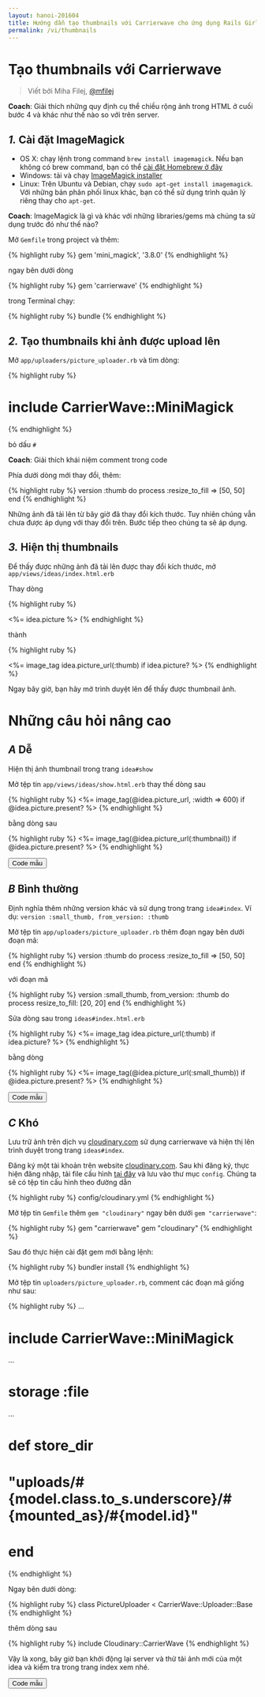 ```yaml
---
layout: hanoi-201604
title: Hướng dẫn tạo thumbnails với Carrierwave cho ứng dụng Rails Girls
permalink: /vi/thumbnails
---
```


# Tạo thumbnails với Carrierwave
> Viết bởi Miha Filej, [@mfilej](https://twitter.com/mfilej)

__Coach__: Giải thích những quy định cụ thể chiều rộng ảnh trong HTML ở cuối bước 4 và khác như thế nào so với trên server.

## *1.* Cài đặt ImageMagick

- OS X: chạy lệnh trong command `brew install imagemagick`. Nếu bạn không có brew command, bạn có thể [cài đặt Homebrew ở đây](http://mxcl.github.io/homebrew/)
- Windows: tải và chạy [ImageMagick installer](http://www.imagemagick.org/script/binary-releases.php?ImageMagick=vkv0r0at8sjl5qo91788rtuvs3#windows)
- Linux: Trên Ubuntu và Debian, chạy `sudo apt-get install imagemagick`. Với những bản phân phối linux khác, bạn có thể sử dụng trình quản lý riêng thay cho `apt-get`.

__Coach__: ImageMagick là gì và khác với những libraries/gems mà chúng ta sử dụng trước đó như thế nào?

Mở `Gemfile` trong project và thêm:

{% highlight ruby %}
gem 'mini_magick', '3.8.0'
{% endhighlight %}

ngay bên dưới dòng

{% highlight ruby %}
gem 'carrierwave'
{% endhighlight %}

trong Terminal chạy:

{% highlight ruby %}
bundle
{% endhighlight %}

## *2.* Tạo thumbnails khi ảnh được upload lên

Mở `app/uploaders/picture_uploader.rb` và tìm dòng:

{% highlight ruby %}
# include CarrierWave::MiniMagick
{% endhighlight %}

bỏ dấu `#`

__Coach__: Giải thích khái niệm comment trong code

Phía dưới dòng mới thay đổi, thêm:

{% highlight ruby %}
version :thumb do
  process :resize_to_fill => [50, 50]
end
{% endhighlight %}

Những ảnh đã tải lên từ bây giờ đã thay đổi kích thước. Tuy nhiên chúng vẫn chưa được áp dụng với thay đổi trên. Bước tiếp theo chúng ta sẽ áp dụng.

## *3.* Hiện thị thumbnails
Để thấy được những ảnh đã tải lên được thay đổi kích thước, mở `app/views/ideas/index.html.erb`

Thay dòng

{% highlight ruby %}
<td><%= idea.picture %></td>
{% endhighlight %}

thành

{% highlight ruby %}
<td><%= image_tag idea.picture_url(:thumb) if idea.picture? %></td>
{% endhighlight %}

Ngay bây giờ, bạn hãy mở trình duyệt lên để thấy được thumbnail ảnh.

# Những câu hỏi nâng cao

## *A* Dễ
Hiện thị ảnh thumbnail trong trang `idea#show`
<div class="collapse" id="button-example-1">
Mở tệp tin <code>app/views/ideas/show.html.erb</code> thay thế dòng sau

{% highlight ruby %}
<%= image_tag(@idea.picture_url, :width => 600) if @idea.picture.present? %>
{% endhighlight %}

bằng dòng sau

{% highlight ruby %}
<%= image_tag(@idea.picture_url(:thumbnail)) if @idea.picture.present? %>
{% endhighlight %}
</div>
<button class="btn btn-info" type="button" data-toggle="collapse" data-target="#button-example-1" aria-expanded="false" aria-controls="button-example-1">Code mẫu</button>

## *B* Bình thường
Định nghĩa thêm những version khác và sử dụng trong trang `idea#index`. Ví dụ: `version :small_thumb, from_version: :thumb`
<div class="collapse" id="button-example-2">
Mở tệp tin <code>app/uploaders/picture_uploader.rb</code> thêm đoạn ngay bên dưới đoạn mã:

{% highlight ruby %}
version :thumb do
  process :resize_to_fill => [50, 50]
end
{% endhighlight %}

với đoạn mã

{% highlight ruby %}
version :small_thumb, from_version: :thumb do
  process resize_to_fill: [20, 20]
end
{% endhighlight %}

Sửa dòng sau trong <code>ideas#index.html.erb</code>

{% highlight ruby %}
<%= image_tag idea.picture_url(:thumb) if idea.picture? %>
{% endhighlight %}

bằng dòng

{% highlight ruby %}
<%= image_tag(@idea.picture_url(:small_thumb)) if @idea.picture.present? %>
{% endhighlight %}
</div>
<button class="btn btn-info" type="button" data-toggle="collapse" data-target="#button-example-2" aria-expanded="false" aria-controls="button-example-2">Code mẫu</button>

## *C* Khó
Lưu trữ ảnh trên dịch vụ [cloudinary.com](http://cloudinary.com/) sử dụng carrierwave và hiện thị lên trình duyệt trong trang <code>ideas#index</code>.
<div class="collapse" id="button-example-3">
Đăng ký một tài khoản trên website <a href="https://cloudinary.com/users/register/free">cloudinary.com</a>. Sau khi đăng ký, thực hiện đăng nhập, tải file cấu hình <a href="https://cloudinary.com/console/cloudinary.yml">tại đây</a> và lưu vào thư mục <code>config</code>. Chúng ta sẽ có tệp tin cấu hình theo đường dẫn

{% highlight ruby %}
config/cloudinary.yml
{% endhighlight %}

Mở tệp tin <code>Gemfile</code> thêm <code>gem "cloudinary"</code> ngay bên dưới <code>gem "carrierwave"</code>:

{% highlight ruby %}
gem "carrierwave"
gem "cloudinary"
{% endhighlight %}

Sau đó thực hiện cài đặt gem mới bằng lệnh:

{% highlight ruby %}
bundler install
{% endhighlight %}

Mở tệp tin <code>uploaders/picture_uploader.rb</code>, comment các đoạn mã giống như sau:

{% highlight ruby %}
...
# include CarrierWave::MiniMagick
...
# storage :file
...
# def store_dir
#   "uploads/#{model.class.to_s.underscore}/#{mounted_as}/#{model.id}"
# end
{% endhighlight %}

Ngay bên dưới dòng:

{% highlight ruby %}
class PictureUploader < CarrierWave::Uploader::Base
{% endhighlight %}

thêm dòng sau

{% highlight ruby %}
include Cloudinary::CarrierWave
{% endhighlight %}

Vậy là xong, bây giờ bạn khởi động lại server và thử tải ảnh mới của một idea và kiểm tra trong trang index xem nhé.
</div>
<button class="btn btn-info" type="button" data-toggle="collapse" data-target="#button-example-3" aria-expanded="false" aria-controls="button-example-3">Code mẫu</button>
